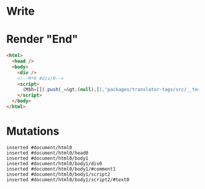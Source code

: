 # Write
  <div></div><!M*0 #div/0><script>(M$h=[]).push(_=>(null),[1,"packages/translator-tags/src/__tests__/fixtures/native-tag-ref-downstream-effect/template.marko_1",])</script>


# Render "End"
```html
<html>
  <head />
  <body>
    <div />
    <!--M*0 #div/0-->
    <script>
      (M$h=[]).push(_=&gt;(null),[1,"packages/translator-tags/src/__tests__/fixtures/native-tag-ref-downstream-effect/template.marko_1",])
    </script>
  </body>
</html>
```

# Mutations
```
inserted #document/html0
inserted #document/html0/head0
inserted #document/html0/body1
inserted #document/html0/body1/div0
inserted #document/html0/body1/#comment1
inserted #document/html0/body1/script2
inserted #document/html0/body1/script2/#text0
```